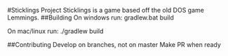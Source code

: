 #Sticklings Project
Sticklings is a game based off the old DOS game Lemmings.
##Building
On windows run:
gradlew.bat build

On mac/linux run:
./gradlew build

##Contributing
Develop on branches, not on master
Make PR when ready
